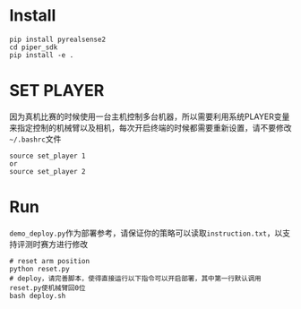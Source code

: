 # Install 

```
pip install pyrealsense2
cd piper_sdk
pip install -e .
```

# SET PLAYER
因为真机比赛的时候使用一台主机控制多台机器，所以需要利用系统PLAYER变量来指定控制的机械臂以及相机，每次开启终端的时候都需要重新设置，请不要修改`~/.bashrc`文件
```
source set_player 1
or
source set_player 2
```

# Run
`demo_deploy.py`作为部署参考，请保证你的策略可以读取`instruction.txt`，以支持评测时赛方进行修改
```
# reset arm position
python reset.py
# deploy，请完善脚本，使得直接运行以下指令可以开启部署，其中第一行默认调用reset.py使机械臂回0位
bash deploy.sh
```


